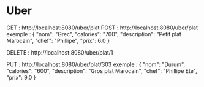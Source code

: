 # Uber

GET : http://localhost:8080/uber/plat
POST : http://localhost:8080/uber/plat 
exemple : 
{
"nom": "Grec",
"calories": "700",
"description": "Petit plat Marocain",
"chef": "Phillipe",
"prix": 6.0
}

DELETE : http://localhost:8080/uber/plat/1

PUT : http://localhost:8080/uber/plat/303
exemple :
{
"nom": "Durum",
"calories": "600",
"description": "Gros plat Marocain",
"chef": "Phillipe Ete",
"prix": 9.0
}